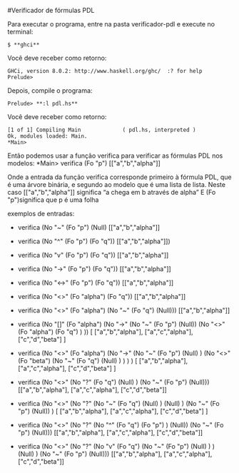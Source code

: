 #﻿Verificador de fórmulas PDL

Para executar o programa, entre na pasta verificador-pdl e execute no terminal:
```
$ **ghci**
```
Você deve receber como retorno:
```
GHCi, version 8.0.2: http://www.haskell.org/ghc/  :? for help
Prelude> 
```

Depois, compile o programa:
```
Prelude> **:l pdl.hs**
```
Você deve receber como retorno:
```
[1 of 1] Compiling Main             ( pdl.hs, interpreted )
Ok, modules loaded: Main.
*Main>
``` 

Então podemos usar a função verifica para verificar as fórmulas PDL nos modelos:
*Main> verifica (Fo "p") [["a","b","alpha"]]

Onde a entrada da função verifica corresponde primeiro à fórmula PDL, que é uma árvore binária, e segundo ao modelo que é uma lista de lista.
Neste caso [["a","b","alpha"]] significa “a chega em b através de alpha”
E (Fo "p")significa que p é uma folha

exemplos de entradas:

* verifica (No "~" (Fo "p") (Null) [["a","b","alpha"]]

* verifica (No "^" (Fo "p") (Fo "q")) [["a","b","alpha"]])

* verifica (No "v" (Fo "p") (Fo "q")) [["a","b","alpha"]]

* verifica (No "->" (Fo "p") (Fo "q")) [["a","b","alpha"]]

* verifica (No "<->" (Fo "p") (Fo "q")) [["a","b","alpha"]]

* verifica (No "<>" (Fo "alpha") (Fo "q")) [["a","b","alpha"]]

* verifica (No "<>" (Fo "alpha") (No "~" (Fo "q") (Null))) [["a","b","alpha"]]

* verifica (No "[]" (Fo "alpha") (No "->" (No "~" (Fo "p") (Null)) (No "<>" (Fo "alpha") (Fo "q") ) )) [ ["a","b","alpha"], ["a","c","alpha"], ["c","d","beta"] ]

* verifica (No "<>" (Fo "alpha") (No "->" (No "~" (Fo "p") (Null) ) (No "<>" (Fo "beta") (No "~" (Fo "q") (Null) ) ) ) ) [ ["a","b","alpha"], ["a","c","alpha"], ["c","d","beta"] ]

* verifica (No "<>" (No "?" (Fo "q") (Null) ) (No "~" (Fo "p") (Null)))  [["a","b","alpha"], ["a","c","alpha"], ["c","d","beta"]]

* verifica (No "<>" (No "?" (No "~" (Fo "q") (Null) ) (Null) ) (No "~" (Fo "p") (Null)) )  [ ["a","b","alpha"], ["a","c","alpha"], ["c","d","beta"] ]

* verifica (No "<>" (No "?" (No "^" (Fo "q") (Fo "p") ) (Null)) (No "~" (Fo "p") (Null)))  [["a","b","alpha"], ["a","c","alpha"], ["c","d","beta"]]

* verifica (No "<>" (No "?" (No "v" (Fo "q") (No "~" (Fo "p") (Null) ) ) (Null) ) (No "~" (Fo "p") (Null)))  [["a","b","alpha"], ["a","c","alpha"], ["c","d","beta"]]






